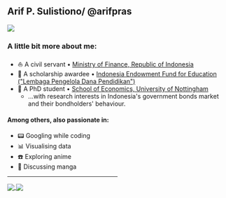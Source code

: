 ## Arif P. Sulistiono/ @arifpras

<a href="https://avatars.githubusercontent.com/u/65521327?v=4">
  <img align="center" src = "https://avatars.githubusercontent.com/u/65521327?v=4" />
</a>

<h3 align="left">A little bit more about me:</h3>

- :sailboat: A civil servant • <a href="https://www.kemenkeu.go.id/">Ministry of Finance, Republic of Indonesia</a>
- :rocket: A scholarship awardee • <a href="https://www.lpdp.kemenkeu.go.id/in/home">Indonesia Endowment Fund for Education ("Lembaga Pengelola Dana Pendidikan")</a>
- :mountain_cableway: A PhD student • <a href="https://www.nottingham.ac.uk/economics/people/arif.sulistiono">School of Economics, University of Nottingham</a>
  + ...with research interests in Indonesia's government bonds market and their bondholders' behaviour.

<h4 align="left">Among others, also passionate in:</h4>

- :pager: Googling while coding
- :bar_chart: Visualising data
- :phone: Exploring anime
- :incoming_envelope: Discussing manga

<hr style="width:50%;text-align:left;margin-left:0">

<a href="https://github.com/arifpras/github-readme-stats">
  <img align="center" src="https://github-readme-stats.vercel.app/api?username=arifpras&show_icons=true&theme=gotham&count_private=true&hide_border=true)](https://github.com/arifpras/github-readme-stats" />
</a>
<a href="https://github.com/arifpras/github-readme-stats">
  <img align="center" src="https://github-readme-stats.vercel.app/api/top-langs/?username=arifpras&theme=gotham&layout=compact&hide_border=true)](https://github.com/arifpras/github-readme-stats" />
</a>
